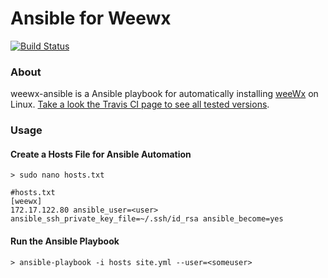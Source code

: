 # Ansible for Weewx
[![Build Status](https://travis-ci.org/blue2cat/weewx-ansible.svg?branch=master)](https://travis-ci.org/blue2cat/weewx-ansible)

### About 
weewx-ansible is a Ansible playbook for automatically installing [weeWx](http://weewx.com) on Linux. [Take a look the Travis CI page to see all tested versions](https://travis-ci.org/github/blue2cat/weewx-ansible). 


### Usage

#### Create a Hosts File for Ansible Automation

```
> sudo nano hosts.txt
```

```
#hosts.txt
[weewx]
172.17.122.80 ansible_user=<user> ansible_ssh_private_key_file=~/.ssh/id_rsa ansible_become=yes
```

#### Run the Ansible Playbook

```
> ansible-playbook -i hosts site.yml --user=<someuser>
```

